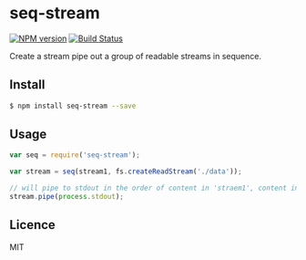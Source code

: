# seq-stream
[![NPM version](https://badge.fury.io/js/seq-stream.svg)](http://badge.fury.io/js/seq-stream) [![Build Status](https://travis-ci.org/villadora/seq-stream.svg?branch=master)](https://travis-ci.org/villadora/seq-stream) 

<!--[![Dependency Status](https://gemnasium.com/villadora/seq-stream.svg)](https://gemnasium.com/villadora/seq-stream) -->

Create a stream pipe out a group of readable streams in sequence.

## Install

```bash
$ npm install seq-stream --save
```

## Usage

```js
var seq = require('seq-stream');

var stream = seq(stream1, fs.createReadStream('./data'));

// will pipe to stdout in the order of content in 'straem1', content in './data'
stream.pipe(process.stdout);


```

## Licence

MIT

